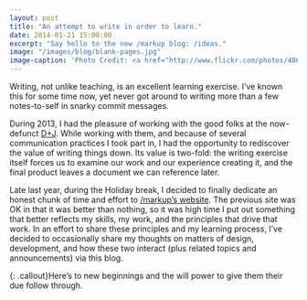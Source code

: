 ```yaml
---
layout: post
title: "An attempt to write in order to learn."
date: 2014-01-21 15:00:00
excerpt: "Say hello to the new /markup blog: /ideas."
image: "/images/blog/blank-pages.jpg"
image-caption: 'Photo Credit: <a href="http://www.flickr.com/photos/40645538@N00/4812269151/">Pink Sherbet Photography</a> via <a href="http://compfight.com">Compfight</a> <a href="http://creativecommons.org/licenses/by/2.0/">cc</a>'
---
```


Writing, not unlike teaching, is an excellent learning exercise. I’ve known this for some time now, yet never got around to writing more than a few notes-to-self in snarky commit messages.

During 2013, I had the pleasure of working with the good folks at the now-defunct [D+J](http://dplusj.com). While working with them, and because of several communication practices I took part in, I had the opportunity to rediscover the value of writing things down. Its value is two-fold: the writing exercise itself forces us to examine our work and our experience creating it, and the final product leaves a document we can reference later.

Late last year, during the Holiday break, I decided to finally dedicate an honest chunk of time and effort to [/markup’s website](http://mrkp.co/). The previous site was OK in that it was better than nothing, so it was high time I put out something that better reflects my skills, my work, and the principles that drive that work. In an effort to share these principles and my learning process, I’ve decided to occasionally share my thoughts on matters of design, development, and how these two interact (plus related topics and announcements) via this blog.

{: .callout}Here’s to new beginnings and the will power to give them their due follow through.